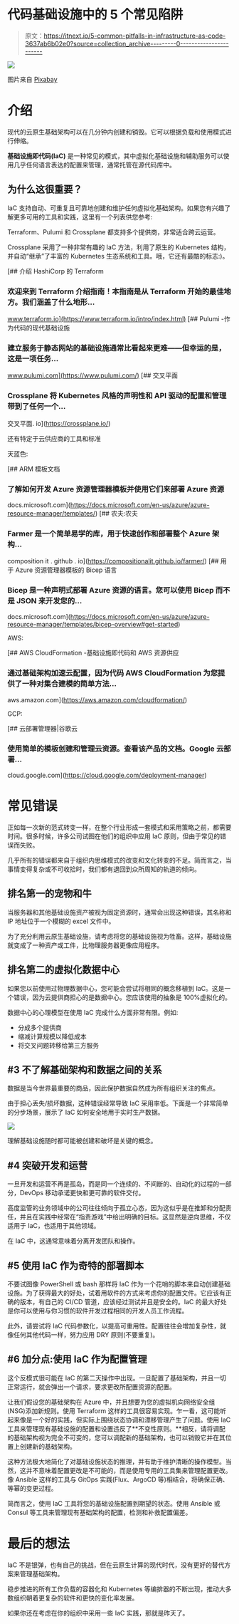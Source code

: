 # 代码基础设施中的 5 个常见陷阱

> 原文：<https://itnext.io/5-common-pitfalls-in-infrastructure-as-code-3637ab6b02e0?source=collection_archive---------0----------------------->

![](img/dddfa6da8a0f54c052f56f14e905852a.png)

图片来自 [Pixabay](https://pixabay.com/?utm_source=link-attribution&utm_medium=referral&utm_campaign=image&utm_content=4280758)

# 介绍

现代的云原生基础架构可以在几分钟内创建和销毁。它可以根据负载和使用模式进行伸缩。

**基础设施即代码(IaC)** 是一种常见的模式，其中虚拟化基础设施和辅助服务可以使用几乎任何语言表达的配置来管理，通常托管在源代码库中。

## 为什么这很重要？

IaC 支持自动、可重复且可靠地创建和维护任何虚拟化基础架构。如果您有兴趣了解更多可用的工具和实践，这里有一个列表供您参考:

Terraform、Pulumi 和 Crossplane 都支持多个提供商，非常适合跨云运营。

Crossplane 采用了一种非常有趣的 IaC 方法，利用了原生的 Kubernetes 结构，并自动“继承”了丰富的 Kubernetes 生态系统和工具。哦，它还有最酷的标志:)。

[](https://www.terraform.io/intro/index.html) [## 介绍 HashiCorp 的 Terraform

### 欢迎来到 Terraform 介绍指南！本指南是从 Terraform 开始的最佳地方。我们涵盖了什么地形…

www.terraform.io](https://www.terraform.io/intro/index.html) [](https://www.pulumi.com/) [## Pulumi -作为代码的现代基础设施

### 建立服务于静态网站的基础设施通常比看起来更难——但幸运的是，这是一项任务…

www.pulumi.com](https://www.pulumi.com/) [](https://crossplane.io/) [## 交叉平面

### Crossplane 将 Kubernetes 风格的声明性和 API 驱动的配置和管理带到了任何一个…

交叉平面. io](https://crossplane.io/) 

还有特定于云供应商的工具和标准

天蓝色:

[](https://docs.microsoft.com/en-us/azure/azure-resource-manager/templates/) [## ARM 模板文档

### 了解如何开发 Azure 资源管理器模板并使用它们来部署 Azure 资源

docs.microsoft.com](https://docs.microsoft.com/en-us/azure/azure-resource-manager/templates/)  [## 农夫:农夫

### Farmer 是一个简单易学的库，用于快速创作和部署整个 Azure 架构…

composition it . github . io](https://compositionalit.github.io/farmer/) [](https://docs.microsoft.com/en-us/azure/azure-resource-manager/templates/bicep-overview#get-started) [## 用于 Azure 资源管理器模板的 Bicep 语言

### Bicep 是一种声明式部署 Azure 资源的语言。您可以使用 Bicep 而不是 JSON 来开发您的…

docs.microsoft.com](https://docs.microsoft.com/en-us/azure/azure-resource-manager/templates/bicep-overview#get-started) 

AWS:

[](https://aws.amazon.com/cloudformation/) [## AWS CloudFormation -基础设施即代码和 AWS 资源供应

### 通过基础架构加速云配置，因为代码 AWS CloudFormation 为您提供了一种对集合建模的简单方法…

aws.amazon.com](https://aws.amazon.com/cloudformation/) 

GCP:

[](https://cloud.google.com/deployment-manager) [## 云部署管理器|谷歌云

### 使用简单的模板创建和管理云资源。查看该产品的文档。Google 云部署…

cloud.google.com](https://cloud.google.com/deployment-manager) 

# 常见错误

正如每一次新的范式转变一样，在整个行业形成一套模式和采用策略之前，都需要时间。很多时候，许多公司试图在他们的组织中应用 IaC 原则，但由于常见的错误而失败。

几乎所有的错误都来自于组织内思维模式的改变和文化转变的不足。简而言之，当事情变得复杂或不可收拾时，我们都有退回到众所周知的轨道的倾向。

## 排名第一的宠物和牛

当服务器和其他基础设施资产被视为固定资源时，通常会出现这种错误，其名称和 IP 地址位于一个模糊的 excel 文件中。

为了充分利用云原生基础设施，请考虑将您的基础设施视为牲畜。这样，基础设施就变成了一种资产或工件，比物理服务器更像应用程序。

## 排名第二的虚拟化数据中心

如果您以前使用过物理数据中心，您可能会尝试将相同的概念移植到 IaC。这是一个错误，因为云提供商担心的是数据中心。您应该使用的抽象是 100%虚拟化的。

数据中心的心理模型在使用 IaC 完成什么方面非常有限。例如:

*   分成多个提供商
*   缩减计算规模以降低成本
*   将交叉问题转移给第三方服务

## #3 不了解基础架构和数据之间的关系

数据是当今世界最重要的商品，因此保护数据自然成为所有组织关注的焦点。

由于担心丢失/损坏数据，这种错误经常导致 IaC 采用率低。下面是一个非常简单的分步场景，展示了 IaC 如何安全地用于实时生产数据。

![](img/912cfd4d3fd2926cf0026918d01421a3.png)

理解基础设施随时都可能被创建和破坏是关键的概念。

## #4 突破开发和运营

一旦开发和运营不再是孤岛，而是同一个连续的、不间断的、自动化的过程的一部分，DevOps 移动承诺更快和更可靠的软件交付。

高度监管的业务领域中的公司往往倾向于孤立心态，因为这似乎是在推卸和分配责任，并且在实践中经常在“指责游戏”中给出明确的目标。这显然是逆向思维，不仅适用于 IaC，也适用于其他领域。

在 IaC 中，这通常意味着分离开发团队和操作。

## #5 使用 IaC 作为奇特的部署脚本

不要试图像 PowerShell 或 bash 那样将 IaC 作为一个花哨的脚本来自动创建基础设施。为了获得最大的好处，试着用软件的方式来考虑你的配置文件。它应该有正确的版本，有自己的 CI/CD 管道，应该经过测试并且是安全的。IaC 的最大好处是你可以使用与你习惯的软件开发过程相同的开发人员工作流程。

此外，请尝试将 IaC 代码参数化，以提高可重用性。配置往往会增加复杂性，就像任何其他代码一样，努力应用 DRY 原则(不要重复)。

## #6 加分点:使用 IaC 作为配置管理

这个反模式很可能在 IaC 的第二天操作中出现。一旦配置了基础架构，并且一切正常运行，就会弹出一个请求，要求更改所配置资源的配置。

让我们假设您的基础架构在 Azure 中，并且想要为您的虚拟机向网络安全组(NSG)添加新规则。使用 Terraform 这样的工具很容易实现。乍一看，这可能听起来像是一个好的实践，但实际上围绕状态协调和漂移管理产生了问题。使用 IaC 工具来管理现有基础设施的配置和设置违反了**不变性原则。**相反，请将调配的基础架构视为完全不可变的，您可以调配新的基础架构，也可以销毁它并在其位置上创建新的基础架构。

这种方法极大地简化了对基础设施状态的推理，并有助于维护清晰的操作模型。当然，这并不意味着配置更改是不可能的，而是使用专用的工具集来管理配置更改。像 Ansible 这样的工具与 GitOps 实践(Flux、ArgoCD 等)相结合，将确保正确、等幂的变更过程。

简而言之，使用 IaC 工具将您的基础设施配置到期望的状态。使用 Ansible 或 Consul 等工具来管理现有基础架构的配置，检测和补救配置偏差。

# 最后的想法

IaC 不是银弹，也有自己的挑战，但在云原生计算的现代时代，没有更好的替代方案来管理基础架构。

稳步推进的所有工作负载的容器化和 Kubernetes 等编排器的不断出现，推动大多数组织朝着更复杂的软件和更快的变化率发展。

如果你还在考虑在你的组织中采用一些 IaC 实践，那就是昨天了。